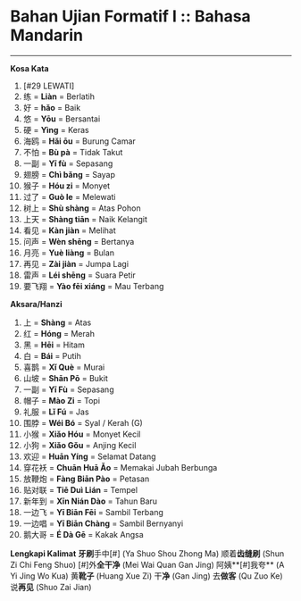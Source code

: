 # Bahan Ujian Formatif I :: Bahasa Mandarin
---

**Kosa Kata**
1. [#29 LEWATI]
1. 练 = **Liàn** = Berlatih
1. 好 = **hǎo** = Baik
1. 悠 = **Yōu** = Bersantai
1. 硬 = **Yìng** = Keras
1. 海鸥 = **Hǎi ōu** = Burung Camar
1. 不怕 = **Bù pà** = Tidak Takut
1. 一副 = **Yī fù** = Sepasang
1. 翅膀 = **Chì bǎng** = Sayap
1. 猴子 = **Hóu zi** = Monyet
1. 过了 = **Guò le** = Melewati
1. 树上 = **Shù shàng** = Atas Pohon
1. 上天 = **Shàng tiān** = Naik Kelangit
1. 看见 = **Kàn jiàn** = Melihat
1. 问声 = **Wèn shēng** = Bertanya
1. 月亮 = **Yuè liàng** = Bulan
1. 再见 = **Zài jiàn** = Jumpa Lagi
1. 雷声 = **Léi shēng** = Suara Petir
1. 要飞翔 = **Yào fēi xiáng** = Mau Terbang

**Aksara/Hanzi**
1. 上 = **Shàng** = Atas
1. 红 = **Hóng** = Merah
1. 黑 = **Hēi** = Hitam
1. 白 = **Bái** = Putih
1. 喜鹊 = **Xǐ Què** = Murai
1. 山坡 = **Shān Pō** = Bukit
1. 一副 = **Yī Fù** = Sepasang
1. 帽子 = **Mào Zi** = Topi
1. 礼服 = **Lǐ Fú** = Jas
1. 围脖 = **Wéi Bó** = Syal / Kerah (G)
1. 小猴 = **Xiǎo Hóu**	= Monyet Kecil
1. 小狗 = **Xiǎo Gǒu** = Anjing Kecil
1. 欢迎 = **Huān Yíng** = Selamat Datang
1. 穿花袄 = **Chuān Huā Ǎo** = Memakai Jubah Berbunga
1. 放鞭炮 = **Fàng Biān Pào** = Petasan
1. 贴对联 = **Tiē Duì Lián** = Tempel
1. 新年到 = **Xīn Nián Dào** = Tahun Baru
1. 一边飞 = **Yī Biān Fēi** = Sambil Terbang
1. 一边唱 = **Yī Biān Chàng** = Sambil Bernyanyi
1. 鹅大哥 = **É Dà Gē** = Kakak Angsa

**Lengkapi Kalimat**
**牙刷**手中[#] (Ya Shuo Shou Zhong Ma)
顺着**齿缝刷** (Shun Zi Chi Feng Shuo)
[#]外**全干净** (Mei Wai Quan Gan Jing)
阿姨**[#]我夸** (A Yi Jing Wo Kua)
黄**靴子** (Huang Xue Zi)
干**净** (Gan Jing)
去**做客** (Qu Zuo Ke)
说**再见** (Shuo Zai Jian)
